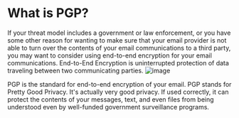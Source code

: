 [Title]: # (What is PGP?)
[Order]: # (0)

# What is PGP?

If your threat model includes a government or law enforcement, or you have some other reason for wanting to make sure that your email provider is not able to turn over the contents of your email communications to a third party, you may want to consider using end-to-end encryption for your email communications. End-to-End Encryption is uninterrupted protection of data traveling between two communicating parties. 
![image](email3.png)

PGP is the standard for end-to-end encryption of your email. PGP stands for Pretty Good Privacy. It's actually very good privacy. If used correctly, it can protect the contents of your messages, text, and even files from being understood even by well-funded government surveillance programs. 